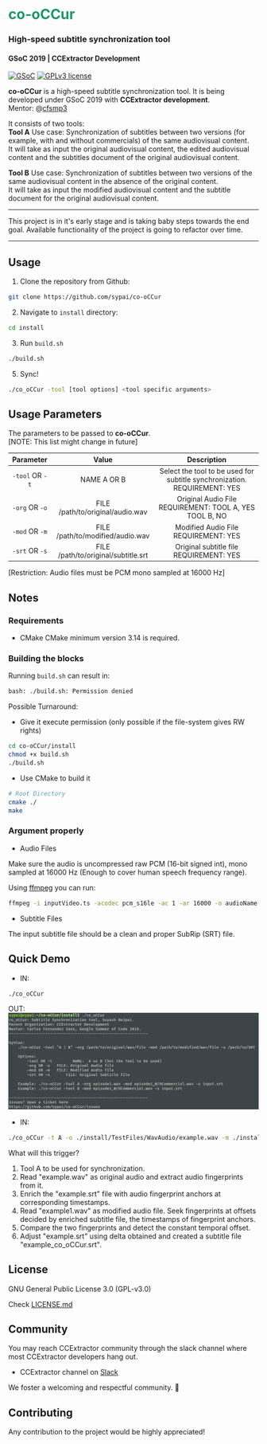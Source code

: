 <!-- PROJECT LOGO -->

<br />
<p>
  <h1 style="color:#1C9963;">co-oCCur</h1>
  <h3>High-speed subtitle synchronization tool</h3>
  <h4>GSoC 2019 | CCExtractor Development</h4>
</p>

[![GSoC](https://img.shields.io/badge/GSoC-2019-green.svg)](https://summerofcode.withgoogle.com/dashboard/project/6506536917008384/overview/)
[![GPLv3 license](https://img.shields.io/badge/License-GPLv3-blue.svg)](http://perso.crans.org/besson/LICENSE.html)

**co-oCCur** is a high-speed subtitle synchronization tool. 
It is being developed under GSoC 2019 with **CCExtractor development**.
<br />
Mentor: @[cfsmp3](https://github.com/cfsmp3)

It consists of two tools:<br />
**Tool A** 
Use case: Synchronization of subtitles between two versions (for example, with and without commercials) of the same 
audiovisual content. <br /> 
It will take as input the original audiovisual content, the edited audiovisual content and the 
subtitles document of the original audiovisual content.


**Tool B** 
Use case: Synchronization of subtitles between two versions of the same audiovisual content in the absence of the 
original content. <br />
It will take as input the modified audiovisual content and the subtitle document for the original 
audiovisual content.

---
This project is in it's early stage and is taking baby steps towards the end goal.
Available functionality of the project is going to refactor over time.  

---
 
## Usage

1. Clone the repository from Github:

```bash
git clone https://github.com/sypai/co-oCCur
```

2. Navigate to `install` directory:

```bash
cd install
```

3. Run `build.sh`

```bash
./build.sh
```

5. Sync!

```bash
./co_oCCur -tool [tool options] <tool specific arguments>
```

## Usage Parameters

The parameters to be passed to **co-oCCur**. <br />
[NOTE: This list might change in future]

| **Parameter** 	| **Value** 	| **Description** 	|
|:---------------------:	|:-----------------------------------:	|:------------------------------------------------------------------------------------------------------------:	|
| `-tool` OR `-t` 	| NAME A OR B 	| Select the tool to be used for subtitle synchronization. REQUIREMENT: YES 	|
| `-org` OR `-o` 	| FILE /path/to/original/audio.wav 	| Original Audio File REQUIREMENT: TOOL A, YES    TOOL B, NO 	|
| `-mod` OR `-m` 	| FILE /path/to/modified/audio.wav 	| Modified Audio File REQUIREMENT: YES 	|
| `-srt` OR `-s` 	| FILE /path/to/original/subtitle.srt 	| Original subtitle file REQUIREMENT: YES 	|

[Restriction: Audio files must be PCM mono sampled at 16000 Hz]

## Notes

### Requirements

* CMake 
CMake minimum version 3.14 is required.

### Building the blocks
 Running `build.sh` can result in:

```bash
bash: ./build.sh: Permission denied
```

Possible Turnaround:
* Give it execute permission (only possible if the file-system gives RW rights)
```bash
cd co-oCCur/install
chmod +x build.sh
./build.sh
```

* Use CMake to build it
```bash
# Root Directory
cmake ./
make
```

### Argument properly
* Audio Files

Make sure the audio is uncompressed raw PCM (16-bit signed int), mono sampled at 16000 Hz (Enough to cover human speech frequency range).

Using [ffmpeg](https://ffmpeg.org/documentation.html) you can run:

```bash
ffmpeg -i inputVideo.ts -acodec pcm_s16le -ac 1 -ar 16000 -o audioName.wav 
```

* Subtitle Files

The input subtitle file should be a clean and proper SubRip (SRT) file.

## Quick Demo


* IN:
```bash
./co_oCCur
```
  OUT:
  ![Run without arguments](https://raw.githubusercontent.com/sypai/co-oCCur/master/demo/media/cooccur_wo_args.png)

* IN:
```bash
./co_oCCur -t A -o ./install/TestFiles/WavAudio/example.wav -m ./install/TestFiles/WavAudio/example1.wav -s ./install/TestFiles/Subtitles/example.srt
```
What will this trigger?
1. Tool A to be used for synchronization.
2. Read "example.wav" as original audio and extract audio fingerprints from it.
3. Enrich the "example.srt" file with audio fingerprint anchors at corresponding timestamps.
4. Read "example1.wav" as modified audio file. Seek fingerprints at offsets decided by enriched subtitle file, the 
timestamps of fingerprint anchors.
5. Compare the two fingerprints and detect the constant temporal offset.
6. Adjust "example.srt" using delta obtained and created a subtitle file "example_co_oCCur.srt".

## License
GNU General Public License 3.0 (GPL-v3.0)

Check [LICENSE.md](https://github.com/sypai/co-oCCur/blob/master/LICENSE.md)

## Community
You may reach CCExtractor community through the slack channel
where most CCExtractor developers hang out.
* CCExtractor channel on [Slack](https://ccextractor.org/public:general:support?)

We foster a welcoming and respectful community. &#128080;

## Contributing 
Any contribution to the project would be highly appreciated! 


